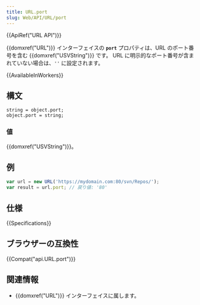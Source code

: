 ```yaml
---
title: URL.port
slug: Web/API/URL/port
---
```


{{ApiRef("URL API")}}

{{domxref("URL")}} インターフェイスの **`port`** プロパティは、URL のポート番号を含む {{domxref("USVString")}} です。 URL に明示的なポート番号が含まれていない場合は、`''` に設定されます。

{{AvailableInWorkers}}

## 構文

```
string = object.port;
object.port = string;
```

### 値

{{domxref("USVString")}}。

## 例

```js
var url = new URL('https://mydomain.com:80/svn/Repos/');
var result = url.port; // 戻り値: '80'
```

## 仕様

{{Specifications}}

## ブラウザーの互換性

{{Compat("api.URL.port")}}

## 関連情報

- {{domxref("URL")}} インターフェイスに属します。
